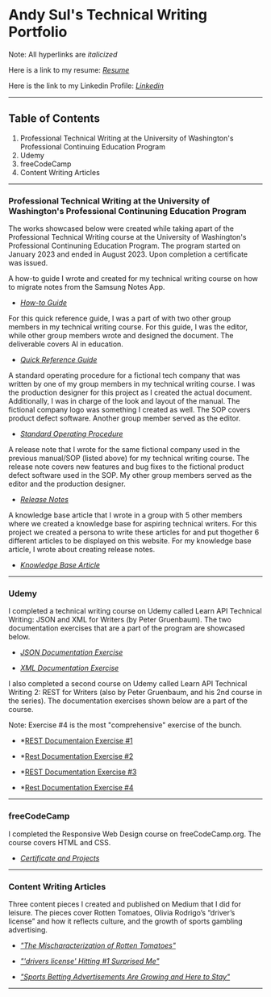 # Andy Sul's Technical Writing Portfolio

Note: All hyperlinks are *italicized*

Here is a link to my resume: *[Resume](https://github.com/skym97/Portfolio/blob/main/Resume.pdf)*

Here is the link to my Linkedin Profile: *[Linkedin](https://www.linkedin.com/in/andysul/)*

-------------------------

## **Table of Contents**

1. Professional Technical Writing at the University of Washington's Professional Continuing Education Program
2. Udemy
3. freeCodeCamp
4. Content Writing Articles

-------------------------

### Professional Technical Writing at the University of Washington's Professional Continuning Education Program

The works showcased below were created while taking apart of the Professional Technical Writing course at the University of Washington's Professional Continuning Education Program. The program started on January 2023 and ended in August 2023. Upon completion a certificate was issued.

A how-to guide I wrote and created for my technical writing course on how to migrate notes from the Samsung Notes App.

* *[How-to Guide](https://github.com/skym97/Portfolio/blob/main/How%20to%20Guide.pdf)*									

For this quick reference guide, I was a part of with two other group members in my technical writing course. For this guide, I was the editor, while other group members wrote and designed the document. The deliverable covers AI in education. 

* *[Quick Reference Guide](https://github.com/skym97/Portfolio/blob/main/Quick%20Reference%20Guide.pdf)*	

A standard operating procedure for a fictional tech company that was written by one of my group members in my technical writing course. I was the production designer for this project as I created the actual document. Additionally, I was in charge of the look and layout of the manual. The fictional company logo was something I created as well. The SOP covers product defect software. Another group member served as the editor.

* *[Standard Operating Procedure](https://github.com/skym97/Portfolio/blob/main/Standard%20Operating%20Procedure.pdf)*

A release note that I wrote for the same fictional company used in the previous manual/SOP (listed above) for my technical writing course. The release note covers new features and bug fixes to the fictional product defect software used in the SOP. My other group members served as the editor and the production designer. 

* *[Release Notes](https://github.com/skym97/Portfolio/blob/main/Release%20Note.pdf)*

A knowledge base article that I wrote in a group with 5 other members where we created a knowledge base for aspiring technical writers. For this project we created a persona to write these articles for and put thogether 6 different articles to be displayed on this website. For my knowledge base article, I wrote about creating release notes.

* *[Knowledge Base Article](https://vandevan4.wixsite.com/tech-writing/creating-release-notes)*

-------------------------

### Udemy

I completed a technical writing course on Udemy called Learn API Technical Writing: JSON and XML for Writers (by Peter Gruenbaum). The two documentation exercises that are a part of the program are showcased below. 

* *[JSON Documentation Exercise](https://github.com/skym97/Portfolio/blob/main/JSON%20Documentation%20Exercise.pdf)*

* *[XML Documentation Exercise](https://github.com/skym97/Portfolio/blob/main/XML%20Documentation%20Exercise.pdf)*

I also completed a second course on Udemy called Learn API Technical Writing 2: REST for Writers (also by Peter Gruenbaum, and his 2nd course in the series). The documentation exercises shown below are a part of the course. 

Note: Exercise #4 is the most "comprehensive" exercise of the bunch.

* *[REST Documentaion Exercise #1](https://github.com/skym97/Portfolio/blob/main/REST%20API%20Documentation%20Exercise%20%231.pdf)

* *[Rest Documentation Exercise #2](https://github.com/skym97/Portfolio/blob/main/REST%20API%20Documentation%20Exercise%20%232.pdf)

* *[REST Documentation Exercise #3](https://github.com/skym97/Portfolio/blob/main/REST%20API%20Documentation%20Exercise%20%233.pdf)

* *[Rest Documentation Exercise #4](https://github.com/skym97/Portfolio/blob/main/REST%20API%20Documentation%20Exercise%20%234.pdf)

-------------------------

### freeCodeCamp 

I completed the Responsive Web Design course on freeCodeCamp.org. The course covers HTML and CSS.

* *[Certificate and Projects](https://www.freecodecamp.org/certification/skma97/responsive-web-design)*

-------------------------

### Content Writing Articles								

Three content pieces I created and published on Medium that I did for leisure. The pieces cover Rotten Tomatoes, Olivia Rodrigo’s “driver’s license” and how it reflects culture, and the growth of sports gambling advertising. 

* *["The Mischaracterization of Rotten Tomatoes"](https://asul.medium.com/the-mischaracterization-of-rotten-tomatoes-3918f1669a29)*

* *["'drivers license' Hitting #1 Surprised Me"](https://asul.medium.com/why-drivers-license-hitting-1-surprised-me-d872c23f5d4)*

* *["Sports Betting Advertisements Are Growing and Here to Stay"](https://asul.medium.com/sports-betting-advertisements-are-growing-and-here-to-stay-913ac8b58065)*

-------------------------
